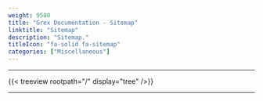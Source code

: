```yaml
---
weight: 9500
title: "Grex Documentation - Sitemap"
linktitle: "Sitemap"
description: "Sitemap."
titleIcon: "fa-solid fa-sitemap"
categories: ["Miscellaneous"]
---
```


---

{{< treeview
    rootpath="/"
    display="tree"
/>}}

---

<!-- Changes and update:
* 
*
*
-->
